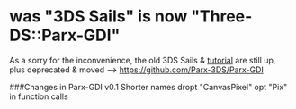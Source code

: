 # was "3DS Sails" is now "Three-DS::Parx-GDI" 
As a sorry for the inconvenience, the old 3DS Sails &amp; [tutorial](http://flying-dutchmen.github.io/3DS-Sails) are still up, plus deprecated & moved --> https://github.com/Parx-3DS/Parx-GDI

###Changes in Parx-GDI v0.1
Shorter names dropt "CanvasPixel" opt "Pix" in function calls 


